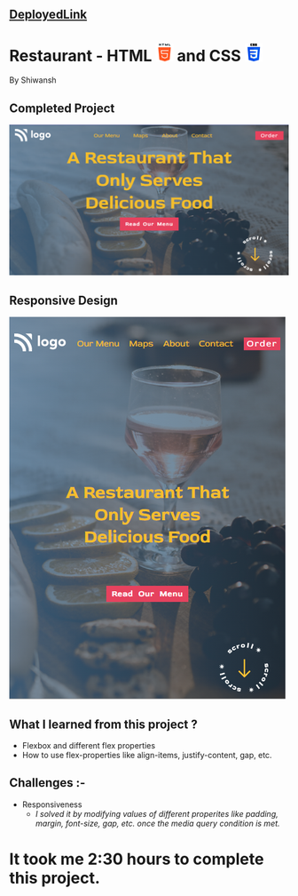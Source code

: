 ## [DeployedLink](https://restaurant-readourmenu.netlify.app/)
# Restaurant - HTML ![HTML5](./readmeImgs/html-5.png) and CSS ![CSS3](./readmeImgs/css-3.png)
By Shiwansh
## Completed Project
![RestaurantHome](./readmeImgs/Restaurant-HomePage.PNG)
## Responsive Design
![ResponsiveDesign](./readmeImgs/ResponsiveDesign.PNG)

## What I learned from this project ?
- Flexbox and different flex properties 
- How to use flex-properties like align-items, justify-content, gap, etc.

## Challenges :- 
- Responsiveness
    - *I solved it by modifying values of different properites like padding, margin, font-size, gap, etc. once the media query condition is met.*

# It took me 2:30 hours to complete this project. 
